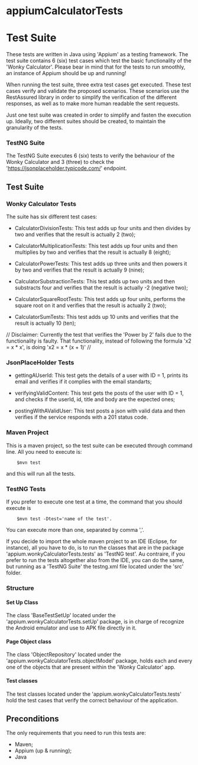 # appiumCalculatorTests

# Test Suite

These tests are written in Java using 'Appium' as a testing framework. 
The test suite contains 6 (six) test cases which test the basic functionality of the 'Wonky Calculator'.
Please bear in mind that for the tests to run smoothly, an instance of Appium should be up and running!

When running the test suite, three extra test cases get executed. These test cases verify and validate the proposed scenarios.
These scenarios use the RestAssured library in order to simplify the verification of the different responses, as well as to make more human readable the sent requests.

Just one test suite was created in order to simplify and fasten the execution up. Ideally, two different suites should be created, to maintain the granularity of the tests.


### TestNG Suite

The TestNG Suite executes 6 (six) tests to verify the behaviour of the Wonky Calculator and 3 (three) to check the 'https://jsonplaceholder.typicode.com/' endpoint.

## Test Suite

### Wonky Calculator Tests

The suite has six different test cases:

- CalculatorDivisionTests: This test adds up four units and then divides by two and verifies that the result is actually 2 (two);

- CalculatorMultiplicationTests: This test adds up four units and then multiplies by two and verifies that the result is actually 8 (eight);

- CalculatorPowerTests: This test adds up three units and then powers it by two and verifies that the result is actually 9 (nine);

- CalculatorSubstractionTests: This test adds up two units and then substracts four and verifies that the result is actually -2 (negative two);

- CalculatorSquareRootTests: This test adds up four units, performs the square root on it and verifies that the result is actually 2 (two);

- CalculatorSumTests: This test adds up 10 units and verifies that the result is actually 10 (ten);

// Disclaimer: Currently the test that verifies the 'Power by 2' fails due to the functionality is faulty. That functionality, instead of following the formula 'x2 = x * x', is doing 'x2 = x * (x + 1)' //

### JsonPlaceHolder Tests

- gettingAUserId: This test gets the details of a user with ID = 1, prints its email and verifies if it complies with the email standarts;

- verifyingValidContent: This test gets the posts of the user with ID = 1, and checks  if the userId, id, title and body are the expected ones;

- postingWithAValidUser: This test posts a json with valid data and then verifies if the service responds with a 201 status code.

### Maven Project

This is a maven project, so the test suite can be executed through command line. All you need to execute is:
```
    $mvn test
```
and this will run all the tests.

### TestNG Tests

If you prefer to execute one test at a time, the command that you should execute is 
```
    $mvn test -Dtest='name of the test'.
```
You can execute more than one, separated by comma ','.

If you decide to import the whole maven project to an IDE (Eclipse, for instance), all you have to do, is to run the classes that are in the package 'appium.wonkyCalculatorTests.tests' as 'TestNG test'. Au contraire, if you prefer to run the tests altogether also from the IDE, you can do the same, but running as a 'TestNG Suite' the testng.xml file located under the 'src' folder.

### Structure
#### Set Up Class
The class 'BaseTestSetUp' located under the 'appium.wonkyCalculatorTests.setUp' package, is in charge of recognize the Android emulator and use to APK file directly in it.
#### Page Object class
The class 'ObjectRepository' located under the 'appium.wonkyCalculatorTests.objectModel' package, holds each and every one of the objects that are present within the 'Wonky Calculator' app.
#### Test classes
The test classes located under the 'appium.wonkyCalculatorTests.tests' hold the test cases that verify the correct behaviour of the application.

## Preconditions

The only requirements that you need to run this tests are:
- Maven;
- Appium (up & running);
- Java


